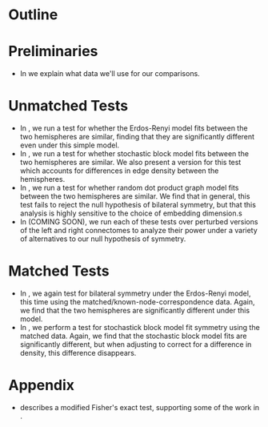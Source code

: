 # Outline 

# Preliminaries
- In [](define_data.ipynb) we explain what data we'll use for our comparisons. 

# Unmatched Tests
- In [](er_unmatched_test.ipynb), we run a test for whether the Erdos-Renyi model
fits between the two hemispheres are similar, finding that they are significantly different 
even under this simple model.
- In [](sbm_test.ipynb), we run a test for whether stochastic block model fits between the 
two hemispheres are similar. We also present a version for this test which accounts for
differences in edge density between the hemispheres. 
- In [](rdpg_unmatched_test.ipynb), we run a test for whether random dot product graph model fits
between the two hemispheres are similar. We find that in general, this test fails to 
reject the null hypothesis of bilateral symmetry, but that this analysis is highly 
sensitive to the choice of embedding dimension.s
- In (COMING SOON), we run each of these tests over perturbed versions of the left and
right connectomes to analyze their power under a variety of alternatives to our null
hypothesis of symmetry.

# Matched Tests
- In [](er_matched_test.ipynb), we again test for bilateral symmetry under the 
  Erdos-Renyi model, this time using the matched/known-node-correspondence data. Again, 
  we find that the two hemispheres are significantly different under this model.
- In [](sbm_matched_test.ipynb), we perform a test for stochastick block model fit
  symmetry using the matched data. Again, we find that the stochastic block model fits
  are significantly different, but when adjusting to correct for a difference in
  density, this difference disappears.

# Appendix
- [](nhypergeom_sims.ipynb) describes a modified Fisher's exact test, supporting some of the work in 
[](sbm_test.ipynb).